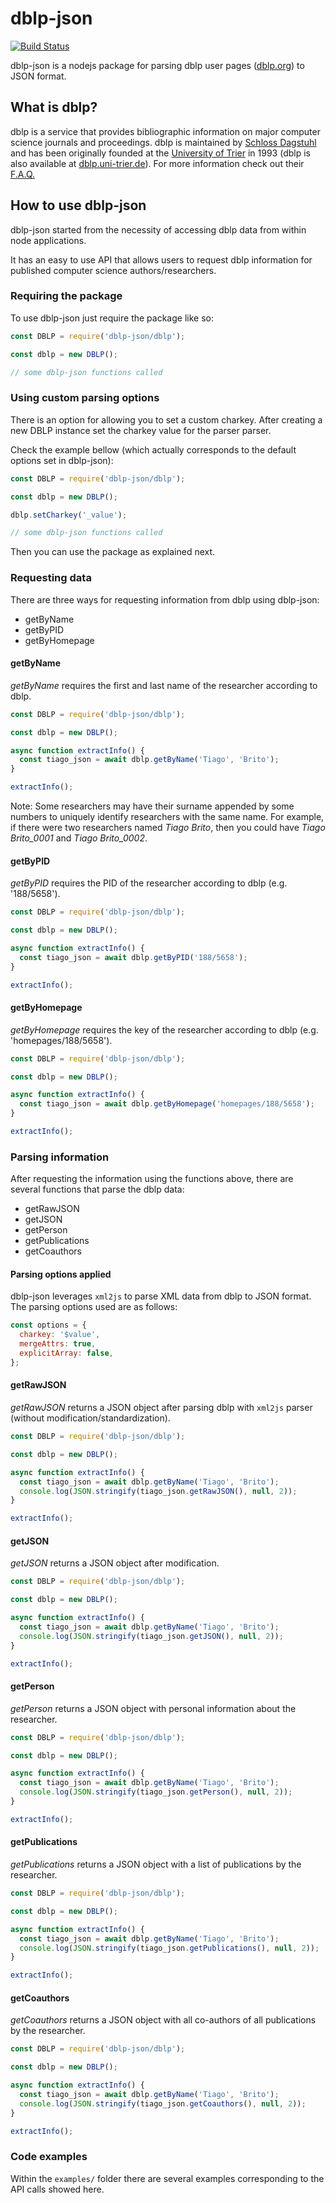 # dblp-json

[![Build Status](https://travis-ci.com/tiagolb/dblp-json.svg?token=xhsWaHogffxMqjsFW8Ap&branch=master)](https://travis-ci.com/tiagolb/dblp-json)

dblp-json is a nodejs package for parsing dblp user pages ([dblp.org](https://dblp.org/)) to JSON format.

## What is dblp?

dblp is a service that provides bibliographic information on major computer science journals and proceedings. dblp is maintained by [Schloss Dagstuhl](https://www.dagstuhl.de/) and has been originally founded at the [University of Trier](https://www.uni-trier.de/) in 1993 (dblp is also available at [dblp.uni-trier.de](https://dblp.uni-trier.de/)). For more information check out their [F.A.Q.](https://dblp.org/faq/)

## How to use dblp-json

dblp-json started from the necessity of accessing dblp data from within node applications.

It has an easy to use API that allows users to request dblp information for published computer science authors/researchers.

### Requiring the package

To use dblp-json just require the package like so:

```js 
const DBLP = require('dblp-json/dblp');

const dblp = new DBLP();

// some dblp-json functions called
```

### Using custom parsing options

There is an option for allowing you to set a custom charkey.
After creating a new DBLP instance set the charkey value for the parser parser.

Check the example bellow (which actually corresponds to the default options set in dblp-json):

```js
const DBLP = require('dblp-json/dblp');

const dblp = new DBLP();

dblp.setCharkey('_value');

// some dblp-json functions called
```

Then you can use the package as explained next.

### Requesting data

There are three ways for requesting information from dblp using dblp-json:

* getByName
* getByPID
* getByHomepage

#### getByName

*getByName* requires the first and last name of the researcher according to dblp.

```js
const DBLP = require('dblp-json/dblp');

const dblp = new DBLP();

async function extractInfo() {
  const tiago_json = await dblp.getByName('Tiago', 'Brito');
}

extractInfo();

```

Note: Some researchers may have their surname appended by some numbers to uniquely identify researchers with the same name. For example, if there were two researchers named *Tiago Brito*, then you could have *Tiago Brito_0001* and *Tiago Brito_0002*.

#### getByPID

*getByPID* requires the PID of the researcher according to dblp (e.g. '188/5658').

```js
const DBLP = require('dblp-json/dblp');

const dblp = new DBLP();

async function extractInfo() {
  const tiago_json = await dblp.getByPID('188/5658');
}

extractInfo();

```

#### getByHomepage

*getByHomepage* requires the key of the researcher according to dblp (e.g. 'homepages/188/5658').

```js
const DBLP = require('dblp-json/dblp');

const dblp = new DBLP();

async function extractInfo() {
  const tiago_json = await dblp.getByHomepage('homepages/188/5658');
}

extractInfo();

```

### Parsing information

After requesting the information using the functions above, there are several functions that parse the dblp data:

* getRawJSON
* getJSON
* getPerson
* getPublications
* getCoauthors

#### Parsing options applied

dblp-json leverages `xml2js` to parse XML data from dblp to JSON format. The parsing options used are as follows:

```js
const options = {
  charkey: '$value',
  mergeAttrs: true,
  explicitArray: false,
};
```

#### getRawJSON

*getRawJSON* returns a JSON object after parsing dblp with `xml2js` parser (without modification/standardization).

```js
const DBLP = require('dblp-json/dblp');

const dblp = new DBLP();

async function extractInfo() {
  const tiago_json = await dblp.getByName('Tiago', 'Brito');
  console.log(JSON.stringify(tiago_json.getRawJSON(), null, 2));
}

extractInfo();

```

#### getJSON

*getJSON* returns a JSON object after modification.

```js
const DBLP = require('dblp-json/dblp');

const dblp = new DBLP();

async function extractInfo() {
  const tiago_json = await dblp.getByName('Tiago', 'Brito');
  console.log(JSON.stringify(tiago_json.getJSON(), null, 2));
}

extractInfo();

```

#### getPerson

*getPerson* returns a JSON object with personal information about the researcher.

```js
const DBLP = require('dblp-json/dblp');

const dblp = new DBLP();

async function extractInfo() {
  const tiago_json = await dblp.getByName('Tiago', 'Brito');
  console.log(JSON.stringify(tiago_json.getPerson(), null, 2));
}

extractInfo();

```

#### getPublications

*getPublications* returns a JSON object with a list of publications by the researcher.

```js
const DBLP = require('dblp-json/dblp');

const dblp = new DBLP();

async function extractInfo() {
  const tiago_json = await dblp.getByName('Tiago', 'Brito');
  console.log(JSON.stringify(tiago_json.getPublications(), null, 2));
}

extractInfo();

```

#### getCoauthors

*getCoauthors* returns a JSON object with all co-authors of all publications by the researcher.

```js
const DBLP = require('dblp-json/dblp');

const dblp = new DBLP();

async function extractInfo() {
  const tiago_json = await dblp.getByName('Tiago', 'Brito');
  console.log(JSON.stringify(tiago_json.getCoauthors(), null, 2));
}

extractInfo();

```

### Code examples

Within the `examples/` folder there are several examples corresponding to the API calls showed here.
